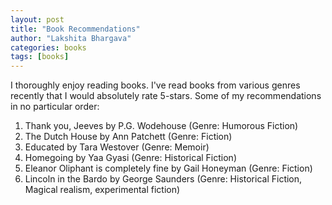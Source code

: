 ```yaml
---
layout: post
title: "Book Recommendations"
author: "Lakshita Bhargava"
categories: books
tags: [books]
---
```


I thoroughly enjoy reading books. I've read books from various genres recently that I would absolutely rate 5-stars. Some of my recommendations in no particular order: 

1. Thank you, Jeeves by P.G. Wodehouse (Genre: Humorous Fiction)
2. The Dutch House by Ann Patchett (Genre: Fiction)
3. Educated by Tara Westover (Genre: Memoir)
5. Homegoing by Yaa Gyasi (Genre: Historical Fiction)
6. Eleanor Oliphant is completely fine by Gail Honeyman (Genre: Fiction)
7. Lincoln in the Bardo by George Saunders (Genre: Historical Fiction, Magical realism, experimental fiction) 
